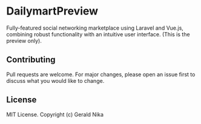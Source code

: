 # DailymartPreview

Fully-featured social networking marketplace using Laravel and Vue.js, combining robust functionality with an intuitive user interface.
(This is the preview only).

## Contributing
Pull requests are welcome. For major changes, please open an issue first to discuss what you would like to change.

## License
MIT License. Copyright (c) Gerald Nika
